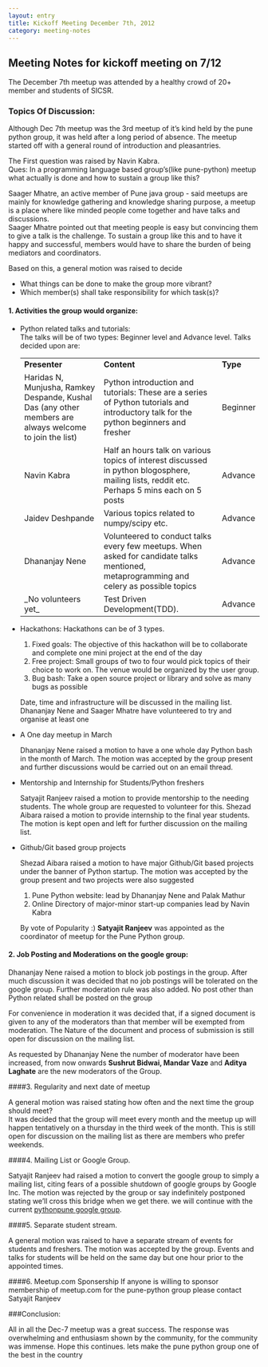 ```yaml
---
layout: entry
title: Kickoff Meeting December 7th, 2012
category: meeting-notes
---
```


## Meeting Notes for kickoff meeting on 7/12

The December 7th meetup was attended by a healthy crowd of 20+ member and students of SICSR. 


### Topics Of Discussion:

Although Dec 7th meetup was the 3rd meetup of it’s kind held by the pune python 
group, it was held after a long period of absence. The meetup started off 
with a general round of introduction and pleasantries. 

The First question was raised by Navin Kabra. <br>
Ques: In a programming language based group’s(like pune-python) meetup what actually 
is done and  how to sustain a group like this? 

Saager Mhatre, an active member of Pune java group - said meetups are mainly for 
knowledge gathering and knowledge sharing purpose, a meetup is a place where like minded
people come together and have talks and discussions.<br>
Saager Mhatre pointed out that meeting people is easy but convincing them to give a talk 
is the challenge. To sustain a group like this and to have it happy and 
successful, members would have to share the burden of being mediators and coordinators. 

Based on this, a general motion was raised to decide

* What things can be done to make the group more vibrant?
* Which member(s) shall take responsibility for which task(s)? 

#### 1. Activities the group would organize:

* Python related talks and tutorials:<br>
	The talks will be of two types: Beginner level and Advance level.
	Talks decided upon are:
	
	<table>
		<tr>
			<td><strong>Presenter</strong></td>
			<td><strong>Content</strong></td>
			<td><strong>Type</strong></td>
		</tr>
		<tr>
			<td>Haridas N, Munjusha, Ramkey Despande, Kushal Das (any other 
			members are always welcome to join the list)</td>
			<td>Python introduction and tutorials: These are a series of 
				Python tutorials and introductory talk for the python 
				beginners and fresher </td>
			<td>Beginner</td>
		</tr>
		<tr>
			<td>Navin Kabra</td>
			<td>Half an hours talk on various topics of interest discussed
				in python blogosphere, mailing lists, reddit etc. 
				Perhaps 5 mins each on 5 posts</td>
			<td>Advance</td>
		</tr>
		<tr>
			<td>Jaidev Deshpande</td>
			<td>Various topics related to numpy/scipy etc.</td>
			<td>Advance</td>
		</tr>
		<tr>
			<td>Dhananjay Nene</td>
			<td>Volunteered to conduct talks every few meetups. 
				When asked for candidate talks mentioned, metaprogramming and 
				celery as possible topics</td>
			<td>Advance</td>
		</tr>
		<tr>
			<td>_No volunteers yet_</td>
			<td>Test Driven Development(TDD). </td>
			<td>Advance</td>
		</tr>
	</table>

* Hackathons: Hackathons can be of 3 types.

	1. Fixed goals: The objective of this hackathon will be to collaborate and 
		complete one mini project at the end of the day
	2. Free project: Small groups of two to four would pick topics of their 
		choice to work on. The venue would be organized by the user group.
	3. Bug bash: Take a open source project or library and solve as many 
		bugs as possible

	Date, time and infrastructure will be discussed in the mailing list.<br> 
	Dhananjay Nene and Saager Mhatre have volunteered to try and organise at least one
		
* A One day meetup in March

	Dhananjay Nene raised a motion to have a one whole day Python bash in the month of March. 
	The motion was accepted by the group present and further discussions would be carried out on an email thread.
 

* Mentorship and Internship for Students/Python freshers

	Satyajit Ranjeev raised a motion to provide mentorship to the needing students. 
	The whole group are requested to volunteer for this.
	Shezad Aibara raised a motion to provide internship to the final year students. 
	The motion is kept open and left for further discussion on the mailing list.


* Github/Git based group projects

	Shezad Aibara raised a motion to have major Github/Git based projects 
	under the banner of Python startup. The motion was accepted by 
	the group present and two projects were also suggested
 
	1. Pune Python website:  lead by Dhananjay Nene and Palak Mathur
	2. Online Directory of major-minor start-up companies lead by Navin Kabra


	By vote of Popularity :) **Satyajit Ranjeev** was
	appointed as the coordinator of meetup for the Pune Python group.


#### 2. Job Posting and Moderations on the google group:

Dhananjay Nene raised a motion to block job postings in the group. After 
much discussion it was decided that no job postings will be tolerated on 
the google group.
Further moderation rule was also added. No post other than Python related
shall be posted on the group

For convenience in moderation it was decided that, if a signed document 
is given to any of the  moderators than that member will be exempted from
moderation. The Nature of the document and process of submission 
is still open for discussion on the mailing list. 

As requested by Dhananjay Nene the number of moderator have been increased, from 
now onwards **Sushrut Bidwai, Mandar Vaze** and **Aditya Laghate** are the 
new moderators of the Group.


####3. Regularity and next date of meetup

A general motion was raised stating how often and the next time the group 
should meet? <br>
It was decided that the group will meet every month and the meetup up will happen 
tentatively on a thursday in the third week of the month. This is still open for 
discussion on the mailing list as there are members who prefer weekends.


####4. Mailing List or Google Group.

Satyajit Ranjeev had raised a motion to convert the google group to simply 
a mailing list, citing fears of a possible shutdown of google groups by 
Google Inc. The motion was rejected by the group or say indefinitely postponed 
stating we’ll cross this bridge when we get there. we will continue with the 
current [pythonpune google group](https://groups.google.com/forum/?fromgroups#!forum/pythonpune). 


####5. Separate student stream.

A general motion was raised to have a separate stream of events for students 
and freshers. The motion was accepted by the group. Events and talks for students 
will be held on the same day but one hour prior to the appointed times. 


####6. Meetup.com Sponsership
If anyone is willing to sponsor membership of meetup.com for 
the pune-python group please contact Satyajit Ranjeev


###Conclusion:

All in all the Dec-7 meetup was a great success. The response was 
overwhelming and enthusiasm shown by the community, for the community was 
immense. Hope this continues. lets make the pune python group one of the 
best in the country



